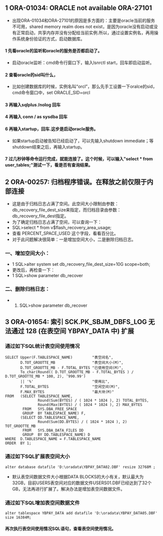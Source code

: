 ## 1 ORA-01034: ORACLE not available ORA-27101
- 出现ORA-01034和ORA-27101的原因是多方面的：主要是oracle当前的服务不可用，shared memory realm does not exist，是因为oracle没有启动或没有正常启动，共享内存并没有分配给当前实例.所以，通过设置实例名，再用操作系统身份验证的方式，启动数据库。
#### 1 先看oracle的监听和oracle的服务是否都启动了。
- 启动oracle监听：cmd命令行窗口下，输入lsnrctl start，回车即启动监听。
>
#### 2 查看oracle的sid叫什么，
- 比如创建数据库的时候，实例名叫“orcl”，那么先手工设置一下oralce的sid，cmd命令窗口中，set ORACLE_SID=orcl
>
#### 3 再输入sqlplus  /nolog 回车
>
#### 4 再输入 conn / as sysdba 回车
>
#### 6 再输入startup，回车.这步是启动oracle服务。
- 如果startup启动被告知已经启动了，可以先输入shutdown immediate；等shutdown结束之后，再输入startup。
>
#### 7 过几秒钟等命令运行完成，就能连接了。这个时候，可以输入"select * from user_tables;"测试一下，看是否有查询结果。
>
## 2 ORA-00257: 归档程序错误。在释放之前仅限于内部连接 
- 这是由于归档日志占满了空间。此空间大小限制由参数：db_recovery_file_dest_size来指定，而归档目录由参数：db_recovery_file_dest指定。
- 为了确定归档日志占满了空间，可以查询一下：
-    SQL>select * from v$flash_recovery_area_usage;
-    查看 PERCENT_SPACE_USED 这个字段，看看百分比。
-    对于此问题解决很简单：一是增加空间大小，二是删除归档日志。
### 一、增加空间大小：
- 1 SQL>alter system set db_recovery_file_dest_size=10G scope=both; 
-  更改后，再检查一下：
- 1 SQL>show parameter db_recover 
### 二、删除归档日志：
- 1. SQL>show parameter db_recover 
>
## 3 ORA-01654: 索引 SCK.PK_SBJM_DBFS_LOG 无法通过 128 (在表空间 YBPAY_DATA 中) 扩展
### 通过如下SQL统计表空间使用情况
```
SELECT Upper(F.TABLESPACE_NAME)         "表空间名",
       D.TOT_GROOTTE_MB                 "表空间大小(M)",
       D.TOT_GROOTTE_MB - F.TOTAL_BYTES "已使用空间(M)",
       To_char(Round(( D.TOT_GROOTTE_MB - F.TOTAL_BYTES ) / D.TOT_GROOTTE_MB * 100, 2), '990.99')
       || '%'                           "使用比",
       F.TOTAL_BYTES                    "空闲空间(M)",
       F.MAX_BYTES                      "最大块(M)"
FROM   (SELECT TABLESPACE_NAME,
               Round(Sum(BYTES) / ( 1024 * 1024 ), 2) TOTAL_BYTES,
               Round(Max(BYTES) / ( 1024 * 1024 ), 2) MAX_BYTES
        FROM   SYS.DBA_FREE_SPACE
        GROUP  BY TABLESPACE_NAME) F,
       (SELECT DD.TABLESPACE_NAME,
               Round(Sum(DD.BYTES) / ( 1024 * 1024 ), 2) TOT_GROOTTE_MB
        FROM   SYS.DBA_DATA_FILES DD
        GROUP  BY DD.TABLESPACE_NAME) D
WHERE  D.TABLESPACE_NAME = F.TABLESPACE_NAME
ORDER  BY 1;
```
### 通过如下SQL扩展表空间大小
```
alter database datafile 'D:\oradata\YBPAY_DATA02.DBF' resize 32768M ;
```
- 默认表空间数据文件大小根据DATA BLOCKS的大小有关，默认最大为32GB，目前USERS表空间对应的数据文件USERS01.DBF已经达到了32个GB，无法再进行扩展了。解决办法是增加表空间数据文件。
### 通过如下SQL增加表空间数据文件
```
alter tablespace YBPAY_DATA add datafile 'D:\oradata\YBPAY_DATA05.DBF' size 16384M;
```
#### 再次执行表空间使用情况SQL语句，查看表空间使用情况。







